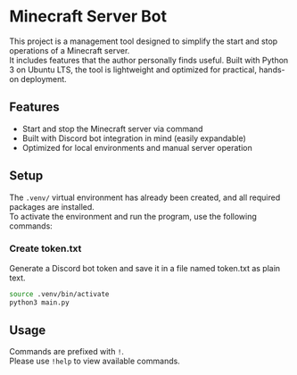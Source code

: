 # Minecraft Server Bot
This project is a management tool designed to simplify the start and stop operations of a Minecraft server.  
It includes features that the author personally finds useful. Built with Python 3 on Ubuntu LTS, the tool is lightweight and optimized for practical, hands-on deployment.

## Features
- Start and stop the Minecraft server via command
- Built with Discord bot integration in mind (easily expandable)
- Optimized for local environments and manual server operation

## Setup
The `.venv/` virtual environment has already been created, and all required packages are installed.  
To activate the environment and run the program, use the following commands:

### Create token.txt
Generate a Discord bot token and save it in a file named token.txt as plain text.

```bash
source .venv/bin/activate
python3 main.py
```

## Usage
Commands are prefixed with `!`.  
Please use `!help` to view available commands.